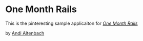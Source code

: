 # One Month Rails

This is the pinteresting sample applicaiton for
[*One Month Rails*](http://onemonthrails.com)

by [Andi Altenbach](alorrainea@gmail.com)